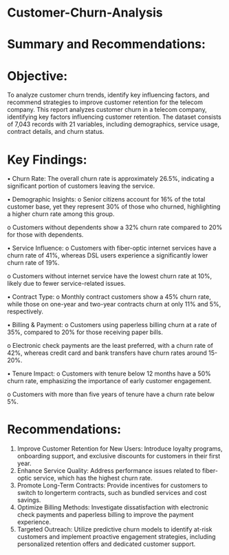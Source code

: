 # Customer-Churn-Analysis

# Summary and Recommendations:

# Objective:
To analyze customer churn trends, identify key influencing factors, and recommend strategies to
improve customer retention for the telecom company.
This report analyzes customer churn in a telecom company, identifying key factors influencing
customer retention. The dataset consists of 7,043 records with 21 variables, including
demographics, service usage, contract details, and churn status.

# Key Findings:
• Churn Rate: The overall churn rate is approximately 26.5%, indicating a significant
portion of customers leaving the service.

• Demographic Insights:
o Senior citizens account for 16% of the total customer base, yet they represent
30% of those who churned, highlighting a higher churn rate among this group.

o Customers without dependents show a 32% churn rate compared to 20% for those with dependents.

• Service Influence:
o Customers with fiber-optic internet services have a churn rate of 41%, whereas
DSL users experience a significantly lower churn rate of 19%.

o Customers without internet service have the lowest churn rate at 10%, likely due
to fewer service-related issues.

• Contract Type:
o Monthly contract customers show a 45% churn rate, while those on one-year and
two-year contracts churn at only 11% and 5%, respectively.

• Billing & Payment:
o Customers using paperless billing churn at a rate of 35%, compared to 20% for
those receiving paper bills.

o Electronic check payments are the least preferred, with a churn rate of 42%,
whereas credit card and bank transfers have churn rates around 15-20%.

• Tenure Impact:
o Customers with tenure below 12 months have a 50% churn rate, emphasizing the
importance of early customer engagement.

o Customers with more than five years of tenure have a churn rate below 5%.

# Recommendations:
1. Improve Customer Retention for New Users: Introduce loyalty programs, onboarding
support, and exclusive discounts for customers in their first year.
2. Enhance Service Quality: Address performance issues related to fiber-optic service,
which has the highest churn rate.
3. Promote Long-Term Contracts: Provide incentives for customers to switch to longerterm contracts, such as bundled services and cost savings.
4. Optimize Billing Methods: Investigate dissatisfaction with electronic check payments
and paperless billing to improve the payment experience.
5. Targeted Outreach: Utilize predictive churn models to identify at-risk customers and
implement proactive engagement strategies, including personalized retention offers and
dedicated customer support.
